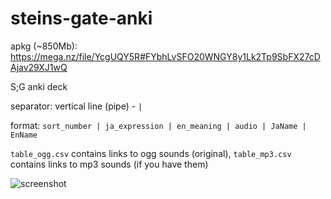 # steins-gate-anki

apkg (~850Mb): https://mega.nz/file/YcgUQY5R#FYbhLvSFO20WNGY8y1Lk2Tp9SbFX27cDAjav29XJ1wQ 

S;G anki deck

separator: vertical line (pipe) - `|`

format: `sort_number | ja_expression | en_meaning | audio | JaName | EnName`

`table_ogg.csv` contains links to ogg sounds (original), `table_mp3.csv` contains links to mp3 sounds (if you have them)

![screenshot](https://raw.githubusercontent.com/asakura42/steins-gate-anki/master/screenshot.png)


